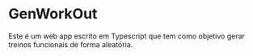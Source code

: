 # GenWorkOut

Este é um web app escrito em Typescript que tem como objetivo gerar treinos funcionais de forma aleatória.
